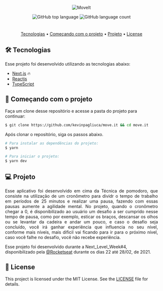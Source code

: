 <p align="center">
  <img src="https://user-images.githubusercontent.com/51030560/108794224-24d43b00-7564-11eb-805a-4fb4dd34b9be.png" alt="MoveIt" />
</p>
<p align="center">
  <img alt="GitHub top language" src="https://img.shields.io/github/languages/top/kevinpagliuca/move.it">
  <img alt="GitHub language count" src="https://img.shields.io/github/languages/count/kevinpagliuca/move.it>
  <img alt="GitHub" src="https://img.shields.io/github/license/kevinpagliuca/move.it?color=brightgreen">
</p>

#

<p align="center">
  <a href="#-Tecnologias">Tecnologias</a> •
  <a href="#-Começando-com-o-projeto">Começando com o projeto</a> • 
  <a href="#-project">Projeto</a> • 
  <a href="#-license">License</a>
</p>

## 🛠 Tecnologias

Esse projeto foi desenvolvido utilizando as tecnologias abaixo:

* [Next.js](https://nextjs.org/) 🔥
* [Reactjs](https://reactjs.org)
* [TypeScript](https://www.typescriptlang.org/)

## 🚀 Começando com o projeto

Faça um clone desse repositório e acesse a pasta do projeto para continuar:

```bash
$ git clone https://github.com/kevinpagliuca/move.it && cd move.it
```

Após clonar o repositório, siga os passos abaixo.

```bash
# Para instalar as dependências do projeto:
$ yarn

# Para iniciar o projeto:
$ yarn dev
```

## 💻 Projeto

<p align="justify">
Esse aplicativo foi desenvolvido em cima da Técnica de pomodoro, que consiste na utilização de um cronômetro para dividr o tempo de trabalho em períodos de 25 minutos e realizar uma pausa, fazendo com essas pausas aumente a agilidade mental. 
No projeto, quando o cronômetro chegar a 0, é disponibilizado ao usuário um desafio a ser cumprido nesse tempo de pausa, como por exemplo, esticar os braços, descansar os olhos ou se levantar da cadeira e andar um pouco,
e caso o desafio seja concluído, você irá ganhar experiência que influencia no seu nível, conforme mais níveis, mais dificil vai ficando para ir para o próximo nível, caso você falhe no desafio, você não recebe experiência.

Esse projeto foi desenvolvido durante a Next_Level_Week#4, disponibilizado pela [@Rocketseat](https://github.com/Rocketseat) durante os dias 22 até 28/02, de 2021.
</p>

## 📝 License

This project is licensed under the MIT License. See the [LICENSE](LICENSE.md) file for details.
